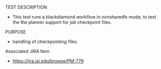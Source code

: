 TEST DESCRIPTION
- This test runs a blackdiamond workflow in nonsharedfs mode, to test
the the planner support for job checkpoint files.


PURPOSE
- handling of checkpointing files.

Associated JIRA Item
- https://jira.isi.edu/browse/PM-779

